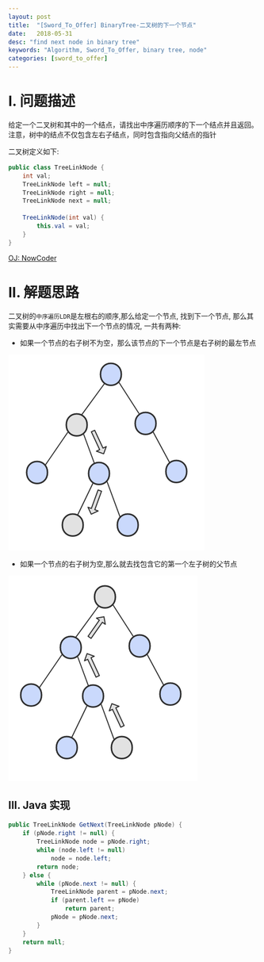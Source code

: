 ```yaml
---
layout: post
title:  "[Sword_To_Offer] BinaryTree-二叉树的下一个节点"
date:   2018-05-31
desc: "find next node in binary tree"
keywords: "Algorithm, Sword_To_Offer, binary tree, node"
categories: [sword_to_offer]
---
```


# I. 问题描述

给定一个二叉树和其中的一个结点，请找出中序遍历顺序的下一个结点并且返回。注意，树中的结点不仅包含左右子结点，同时包含指向父结点的指针

二叉树定义如下:

```java
public class TreeLinkNode {
    int val;
    TreeLinkNode left = null;
    TreeLinkNode right = null;
    TreeLinkNode next = null;

    TreeLinkNode(int val) {
        this.val = val;
    }
}
```

[OJ: NowCoder](https://www.nowcoder.com/practice/9023a0c988684a53960365b889ceaf5e?tpId=13&tqId=11210&tPage=1&rp=1&ru=/ta/coding-interviews&qru=/ta/coding-interviews/question-ranking)

# II. 解题思路

二叉树的```中序遍历LDR```是左根右的顺序,那么给定一个节点, 找到下一个节点, 那么其实需要从中序遍历中找出下一个节点的情况, 一共有两种:

- 如果一个节点的右子树不为空，那么该节点的下一个节点是右子树的最左节点

![sto-find-next-node1](/assets/blog/2018/05/sto-find-next-node-1.png)

- 如果一个节点的右子树为空,那么就去找包含它的第一个左子树的父节点

![sto-find-next-node2](/assets/blog/2018/05/sto-find-next-node-2.png)

## III. Java 实现

```java
public TreeLinkNode GetNext(TreeLinkNode pNode) {
    if (pNode.right != null) {
        TreeLinkNode node = pNode.right;
        while (node.left != null)
            node = node.left;
        return node;
    } else {
        while (pNode.next != null) {
            TreeLinkNode parent = pNode.next;
            if (parent.left == pNode)
                return parent;
            pNode = pNode.next;
        }
    }
    return null;
}
```